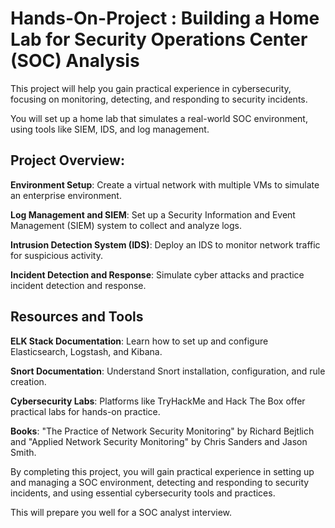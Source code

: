 # Hands-On-Project : Building a Home Lab for Security Operations Center (SOC) Analysis
This project will help you gain practical experience in cybersecurity, focusing on monitoring, detecting, and responding to security incidents. 

You will set up a home lab that simulates a real-world SOC environment, using tools like SIEM, IDS, and log management.

## Project Overview:

**Environment Setup**: Create a virtual network with multiple VMs to simulate an enterprise environment.

**Log Management and SIEM**: Set up a Security Information and Event Management (SIEM) system to collect and analyze logs.

**Intrusion Detection System (IDS)**: Deploy an IDS to monitor network traffic for suspicious activity.

**Incident Detection and Response**: Simulate cyber attacks and practice incident detection and response.

## Resources and Tools

**ELK Stack Documentation**: Learn how to set up and configure Elasticsearch, Logstash, and Kibana.

**Snort Documentation**: Understand Snort installation, configuration, and rule creation.

**Cybersecurity Labs**: Platforms like TryHackMe and Hack The Box offer practical labs for hands-on practice.

**Books**: "The Practice of Network Security Monitoring" by Richard Bejtlich and "Applied Network Security Monitoring" by Chris Sanders and Jason Smith.

By completing this project, you will gain practical experience in setting up and managing a SOC environment, detecting and responding to security incidents, and using essential cybersecurity tools and practices. 


This will prepare you well for a SOC analyst interview.
